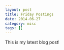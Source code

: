 ```yaml
---
layout: post
title: Friday Postings
date: 2014-06-27
category: misc
tags: []
---
```


This is my latest blog post!
